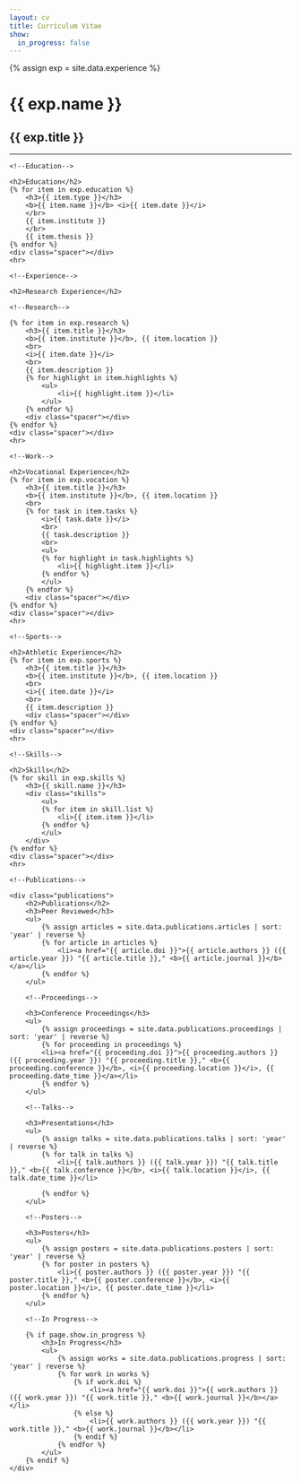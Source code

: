 ```yaml
---
layout: cv
title: Curriculum Vitae
show:
  in_progress: false
---
```


{% assign exp = site.data.experience %}

<div class="cv">
    <h1>{{ exp.name }}</h1>
    <h2>{{ exp.title }}</h2>
    <hr>

    <!--Education-->

    <h2>Education</h2>
    {% for item in exp.education %}
        <h3>{{ item.type }}</h3>
        <b>{{ item.name }}</b> <i>{{ item.date }}</i>
        </br>
        {{ item.institute }}
        </br>
        {{ item.thesis }}
    {% endfor %}
    <div class="spacer"></div>
    <hr>

    <!--Experience-->

    <h2>Research Experience</h2>

    <!--Research-->

    {% for item in exp.research %}
        <h3>{{ item.title }}</h3>
        <b>{{ item.institute }}</b>, {{ item.location }}
        <br>       
        <i>{{ item.date }}</i>
        <br>       
        {{ item.description }}
        {% for highlight in item.highlights %}
            <ul>
                <li>{{ highlight.item }}</li>
            </ul>
        {% endfor %}
        <div class="spacer"></div>
    {% endfor %}
    <div class="spacer"></div>
    <hr>

    <!--Work-->

    <h2>Vocational Experience</h2>
    {% for item in exp.vocation %}
        <h3>{{ item.title }}</h3>
        <b>{{ item.institute }}</b>, {{ item.location }}
        <br>       
        {% for task in item.tasks %}
            <i>{{ task.date }}</i>
            <br>
            {{ task.description }}
            <br>
            <ul>
            {% for highlight in task.highlights %}
                <li>{{ highlight.item }}</li>
            {% endfor %}
            </ul>
        {% endfor %}
        <div class="spacer"></div>
    {% endfor %}
    <div class="spacer"></div>
    <hr>

    <!--Sports-->

    <h2>Athletic Experience</h2>
    {% for item in exp.sports %}
        <h3>{{ item.title }}</h3>
        <b>{{ item.institute }}</b>, {{ item.location }}
        <br>       
        <i>{{ item.date }}</i>
        <br>       
        {{ item.description }}
        <div class="spacer"></div>
    {% endfor %}
    <div class="spacer"></div>
    <hr>

    <!--Skills-->

    <h2>Skills</h2>
    {% for skill in exp.skills %}
        <h3>{{ skill.name }}</h3>
        <div class="skills">
            <ul>
            {% for item in skill.list %}
                <li>{{ item.item }}</li>
            {% endfor %}
            </ul>
        </div>
    {% endfor %}
    <div class="spacer"></div>
    <hr>

    <!--Publications-->

    <div class="publications">
        <h2>Publications</h2>
        <h3>Peer Reviewed</h3>
        <ul>
            {% assign articles = site.data.publications.articles | sort: 'year' | reverse %}
            {% for article in articles %}
                <li><a href="{{ article.doi }}">{{ article.authors }} ({{ article.year }}) "{{ article.title }}," <b>{{ article.journal }}</b></a></li>
            {% endfor %}
        </ul>

        <!--Proceedings-->

        <h3>Conference Proceedings</h3>
        <ul>
            {% assign proceedings = site.data.publications.proceedings | sort: 'year' | reverse %}
            {% for proceeding in proceedings %}
            <li><a href="{{ proceeding.doi }}">{{ proceeding.authors }} ({{ proceeding.year }}) "{{ proceeding.title }}," <b>{{ proceeding.conference }}</b>, <i>{{ proceeding.location }}</i>, {{ proceeding.date_time }}</a></li>
            {% endfor %}
        </ul>

        <!--Talks-->

        <h3>Presentations</h3>
        <ul>
            {% assign talks = site.data.publications.talks | sort: 'year' | reverse %}
            {% for talk in talks %}
                <li>{{ talk.authors }} ({{ talk.year }}) "{{ talk.title }}," <b>{{ talk.conference }}</b>, <i>{{ talk.location }}</i>, {{ talk.date_time }}</li>

            {% endfor %}
        </ul>

        <!--Posters-->

        <h3>Posters</h3>
        <ul>
            {% assign posters = site.data.publications.posters | sort: 'year' | reverse %}
            {% for poster in posters %}
                <li>{{ poster.authors }} ({{ poster.year }}) "{{ poster.title }}," <b>{{ poster.conference }}</b>, <i>{{ poster.location }}</i>, {{ poster.date_time }}</li>
            {% endfor %}
        </ul>

        <!--In Progress-->

        {% if page.show.in_progress %}
            <h3>In Progress</h3>
            <ul>
                {% assign works = site.data.publications.progress | sort: 'year' | reverse %}
                {% for work in works %}
                    {% if work.doi %}
                        <li><a href="{{ work.doi }}">{{ work.authors }} ({{ work.year }}) "{{ work.title }}," <b>{{ work.journal }}</b></a></li>
                    {% else %}
                        <li>{{ work.authors }} ({{ work.year }}) "{{ work.title }}," <b>{{ work.journal }}</b></li>
                    {% endif %}
                {% endfor %}
            </ul>
        {% endif %}
    </div>
</div>

